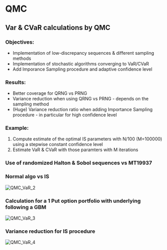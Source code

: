 # QMC

## Var & CVaR calculations by QMC

### Objectives: 
- Implementation of low-discrepancy sequences & different sampling methods
- Implementation of stochastic algorithms converging to VaR/CVaR
- Add Imporance Sampling procedure and adaptive confidence level

### Results:
- Better coverage for QRNG vs PRNG
- Variance reduction when using QRNG vs PRNG - depends on the sampling method
- (Huge) Variance reduction ratio when adding Importance Sampling procedure - in particular for high confidence level

### Example:

1) Compute estimate of the optimal IS parameters with N/100 (M=100000) using a stepwise constant confidence level
2) Estimate VaR & CVaR with those paramters with M iterations

### Use of randomized Halton & Sobol sequences vs MT19937
###
### Normal algo vs IS 

![QMC_VaR_2](https://user-images.githubusercontent.com/56386159/150958118-9ef0bee0-123c-4cde-81df-2d491d2a8a46.PNG)

### Calculation for a 1 Put option portfolio with underlying following a GBM

![QMC_VaR_3](https://user-images.githubusercontent.com/56386159/150955969-1aaf15e6-ce89-450e-84da-17f4557202ee.PNG)

### Variance reduction for IS procedure

![QMC_VaR_4](https://user-images.githubusercontent.com/56386159/150955987-9eacbcba-af3c-4c61-9538-2f87f913871f.PNG)
